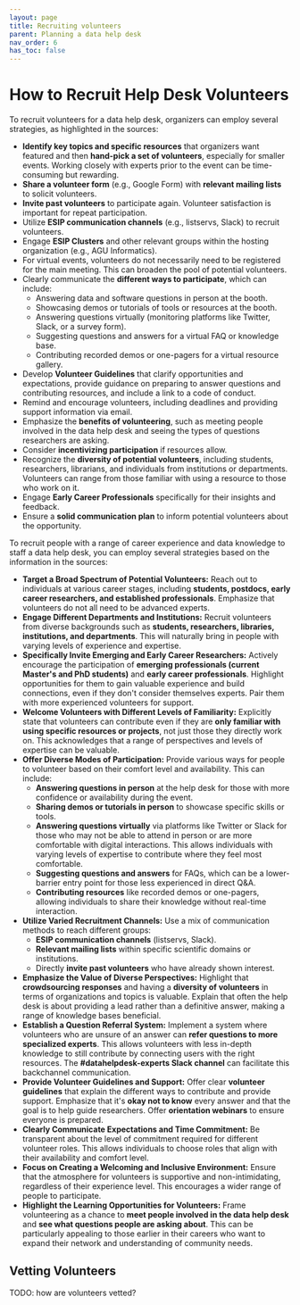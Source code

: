 ```yaml
---
layout: page
title: Recruiting volunteers
parent: Planning a data help desk
nav_order: 6
has_toc: false
---
```


# How to Recruit Help Desk Volunteers

To recruit volunteers for a data help desk, organizers can employ several
strategies, as highlighted in the sources:

-   **Identify key topics and specific resources** that organizers want featured
    and then **hand-pick a set of volunteers**, especially for smaller events.
    Working closely with experts prior to the event can be time-consuming but
    rewarding.
-   **Share a volunteer form** (e.g., Google Form) with **relevant mailing
    lists** to solicit volunteers.
-   **Invite past volunteers** to participate again. Volunteer satisfaction is
    important for repeat participation.
-   Utilize **ESIP communication channels** (e.g., listservs, Slack) to recruit
    volunteers.
-   Engage **ESIP Clusters** and other relevant groups within the hosting
    organization (e.g., AGU Informatics).
-   For virtual events, volunteers do not necessarily need to be registered for
    the main meeting. This can broaden the pool of potential volunteers.
-   Clearly communicate the **different ways to participate**, which can
    include:
    -   Answering data and software questions in person at the booth.
    -   Showcasing demos or tutorials of tools or resources at the booth.
    -   Answering questions virtually (monitoring platforms like Twitter, Slack,
        or a survey form).
    -   Suggesting questions and answers for a virtual FAQ or knowledge base.
    -   Contributing recorded demos or one-pagers for a virtual resource
        gallery.
-   Develop **Volunteer Guidelines** that clarify opportunities and
    expectations, provide guidance on preparing to answer questions and
    contributing resources, and include a link to a code of conduct.
-   Remind and encourage volunteers, including deadlines and providing support
    information via email.
-   Emphasize the **benefits of volunteering**, such as meeting people involved
    in the data help desk and seeing the types of questions researchers are
    asking.
-   Consider **incentivizing participation** if resources allow.
-   Recognize the **diversity of potential volunteers**, including students,
    researchers, librarians, and individuals from institutions or departments.
    Volunteers can range from those familiar with using a resource to those who
    work on it.
-   Engage **Early Career Professionals** specifically for their insights and
    feedback.
-   Ensure a **solid communication plan** to inform potential volunteers about
    the opportunity.

To recruit people with a range of career experience and data knowledge to staff
a data help desk, you can employ several strategies based on the information in
the sources:

-   **Target a Broad Spectrum of Potential Volunteers:** Reach out to
    individuals at various career stages, including **students, postdocs, early
    career researchers, and established professionals**. Emphasize that
    volunteers do not all need to be advanced experts.
-   **Engage Different Departments and Institutions:** Recruit volunteers from
    diverse backgrounds such as **students, researchers, libraries,
    institutions, and departments**. This will naturally bring in people with
    varying levels of experience and expertise.
-   **Specifically Invite Emerging and Early Career Researchers:** Actively
    encourage the participation of **emerging professionals (current Master's
    and PhD students)** and **early career professionals**. Highlight
    opportunities for them to gain valuable experience and build connections,
    even if they don't consider themselves experts. Pair them with more
    experienced volunteers for support.
-   **Welcome Volunteers with Different Levels of Familiarity:** Explicitly
    state that volunteers can contribute even if they are **only familiar with
    using specific resources or projects**, not just those they directly work
    on. This acknowledges that a range of perspectives and levels of expertise
    can be valuable.
-   **Offer Diverse Modes of Participation:** Provide various ways for people to
    volunteer based on their comfort level and availability. This can include:
    -   **Answering questions in person** at the help desk for those with more
        confidence or availability during the event.
    -   **Sharing demos or tutorials in person** to showcase specific skills or
        tools.
    -   **Answering questions virtually** via platforms like Twitter or Slack
        for those who may not be able to attend in person or are more
        comfortable with digital interactions. This allows individuals with
        varying levels of expertise to contribute where they feel most
        comfortable.
    -   **Suggesting questions and answers** for FAQs, which can be a
        lower-barrier entry point for those less experienced in direct Q\&A.
    -   **Contributing resources** like recorded demos or one-pagers, allowing
        individuals to share their knowledge without real-time interaction.
-   **Utilize Varied Recruitment Channels:** Use a mix of communication methods
    to reach different groups:
    -   **ESIP communication channels** (listservs, Slack).
    -   **Relevant mailing lists** within specific scientific domains or
        institutions.
    -   Directly **invite past volunteers** who have already shown interest.
-   **Emphasize the Value of Diverse Perspectives:** Highlight that
    **crowdsourcing responses** and having a **diversity of volunteers** in
    terms of organizations and topics is valuable. Explain that often the help
    desk is about providing a lead rather than a definitive answer, making a
    range of knowledge bases beneficial.
-   **Establish a Question Referral System:** Implement a system where
    volunteers who are unsure of an answer can **refer questions to more
    specialized experts**. This allows volunteers with less in-depth knowledge
    to still contribute by connecting users with the right resources. The
    **#datahelpdesk-experts Slack channel** can facilitate this backchannel
    communication.
-   **Provide Volunteer Guidelines and Support:** Offer clear **volunteer
    guidelines** that explain the different ways to contribute and provide
    support. Emphasize that it's **okay not to know** every answer and that the
    goal is to help guide researchers. Offer **orientation webinars** to ensure
    everyone is prepared.
-   **Clearly Communicate Expectations and Time Commitment:** Be transparent
    about the level of commitment required for different volunteer roles. This
    allows individuals to choose roles that align with their availability and
    comfort level.
-   **Focus on Creating a Welcoming and Inclusive Environment:** Ensure that the
    atmosphere for volunteers is supportive and non-intimidating, regardless of
    their experience level. This encourages a wider range of people to
    participate.
-   **Highlight the Learning Opportunities for Volunteers:** Frame volunteering
    as a chance to **meet people involved in the data help desk** and **see what
    questions people are asking about**. This can be particularly appealing to
    those earlier in their careers who want to expand their network and
    understanding of community needs.

## Vetting Volunteers

TODO: how are volunteers vetted?
